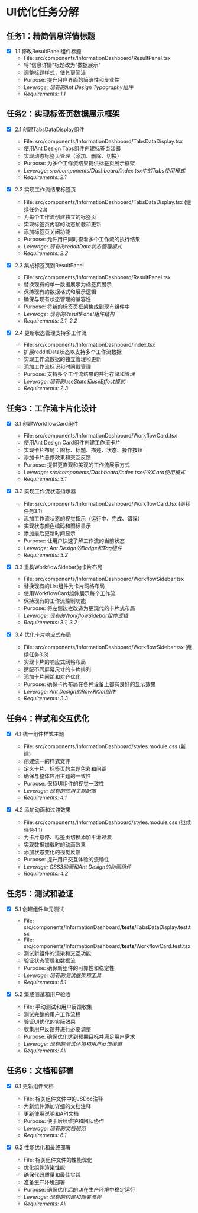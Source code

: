 # UI优化任务分解

## 任务1：精简信息详情标题

- [x] 1.1 修改ResultPanel组件标题
  - File: src/components/InformationDashboard/ResultPanel.tsx
  - 将"信息详情"标题改为"数据展示"
  - 调整标题样式，使其更简洁
  - Purpose: 提升用户界面的简洁性和专业性
  - _Leverage: 现有的Ant Design Typography组件_
  - _Requirements: 1.1_

## 任务2：实现标签页数据展示框架

- [x] 2.1 创建TabsDataDisplay组件
  - File: src/components/InformationDashboard/TabsDataDisplay.tsx
  - 使用Ant Design Tabs组件创建标签页容器
  - 实现动态标签页管理（添加、删除、切换）
  - Purpose: 为多个工作流结果提供标签页展示框架
  - _Leverage: src/components/Dashboard/index.tsx中的Tabs使用模式_
  - _Requirements: 2.1_

- [x] 2.2 实现工作流结果标签页
  - File: src/components/InformationDashboard/TabsDataDisplay.tsx (继续任务2.1)
  - 为每个工作流创建独立的标签页
  - 实现标签页内容的动态加载和更新
  - 添加标签页关闭功能
  - Purpose: 允许用户同时查看多个工作流的执行结果
  - _Leverage: 现有的redditData状态管理模式_
  - _Requirements: 2.2_

- [x] 2.3 集成标签页到ResultPanel
  - File: src/components/InformationDashboard/ResultPanel.tsx
  - 替换现有的单一数据展示为标签页展示
  - 保持现有的数据格式和展示逻辑
  - 确保与现有状态管理的兼容性
  - Purpose: 将新的标签页框架集成到现有组件中
  - _Leverage: 现有的ResultPanel组件结构_
  - _Requirements: 2.1, 2.2_

- [x] 2.4 更新状态管理支持多工作流
  - File: src/components/InformationDashboard/index.tsx
  - 扩展redditData状态以支持多个工作流数据
  - 实现工作流数据的独立管理和更新
  - 添加工作流标识和时间戳管理
  - Purpose: 支持多个工作流结果的并行存储和管理
  - _Leverage: 现有的useState和useEffect模式_
  - _Requirements: 2.3_

## 任务3：工作流卡片化设计

- [x] 3.1 创建WorkflowCard组件
  - File: src/components/InformationDashboard/WorkflowCard.tsx
  - 使用Ant Design Card组件创建工作流卡片
  - 实现卡片布局：图标、标题、描述、状态、操作按钮
  - 添加卡片悬停效果和交互反馈
  - Purpose: 提供更直观和美观的工作流展示方式
  - _Leverage: src/components/Dashboard/index.tsx中的Card使用模式_
  - _Requirements: 3.1_

- [x] 3.2 实现工作流状态指示器
  - File: src/components/InformationDashboard/WorkflowCard.tsx (继续任务3.1)
  - 添加工作流状态的视觉指示（运行中、完成、错误）
  - 实现状态颜色编码和图标显示
  - 添加最后更新时间显示
  - Purpose: 让用户快速了解工作流的当前状态
  - _Leverage: Ant Design的Badge和Tag组件_
  - _Requirements: 3.2_

- [x] 3.3 重构WorkflowSidebar为卡片布局
  - File: src/components/InformationDashboard/WorkflowSidebar.tsx
  - 替换现有的List组件为卡片网格布局
  - 使用WorkflowCard组件展示每个工作流
  - 保持现有的工作流控制功能
  - Purpose: 将左侧边栏改造为更现代的卡片式布局
  - _Leverage: 现有的WorkflowSidebar组件逻辑_
  - _Requirements: 3.1, 3.2_

- [x] 3.4 优化卡片响应式布局
  - File: src/components/InformationDashboard/WorkflowSidebar.tsx (继续任务3.3)
  - 实现卡片的响应式网格布局
  - 适配不同屏幕尺寸的卡片排列
  - 添加卡片间距和对齐优化
  - Purpose: 确保卡片布局在各种设备上都有良好的显示效果
  - _Leverage: Ant Design的Row和Col组件_
  - _Requirements: 3.3_

## 任务4：样式和交互优化

- [x] 4.1 统一组件样式主题
  - File: src/components/InformationDashboard/styles.module.css (新建)
  - 创建统一的样式文件
  - 定义卡片、标签页的主题色彩和间距
  - 确保与整体应用主题的一致性
  - Purpose: 保持UI组件的视觉一致性
  - _Leverage: 现有的应用主题配置_
  - _Requirements: 4.1_

- [x] 4.2 添加动画和过渡效果
  - File: src/components/InformationDashboard/styles.module.css (继续任务4.1)
  - 为卡片悬停、标签页切换添加平滑过渡
  - 实现数据加载时的动画效果
  - 添加状态变化的视觉反馈
  - Purpose: 提升用户交互体验的流畅性
  - _Leverage: CSS3动画和Ant Design的动画组件_
  - _Requirements: 4.2_

## 任务5：测试和验证

- [x] 5.1 创建组件单元测试
  - File: src/components/InformationDashboard/__tests__/TabsDataDisplay.test.tsx
  - File: src/components/InformationDashboard/__tests__/WorkflowCard.test.tsx
  - 测试新组件的渲染和交互功能
  - 验证状态管理和数据流
  - Purpose: 确保新组件的可靠性和稳定性
  - _Leverage: 现有的测试框架和工具_
  - _Requirements: 5.1_

- [x] 5.2 集成测试和用户验收
  - File: 手动测试和用户反馈收集
  - 测试完整的用户工作流程
  - 验证UI优化的实际效果
  - 收集用户反馈并进行必要调整
  - Purpose: 确保优化达到预期目标并满足用户需求
  - _Leverage: 现有的测试环境和用户反馈渠道_
  - _Requirements: All_

## 任务6：文档和部署

- [x] 6.1 更新组件文档
  - File: 相关组件文件中的JSDoc注释
  - 为新组件添加详细的文档注释
  - 更新使用说明和API文档
  - Purpose: 便于后续维护和团队协作
  - _Leverage: 现有的文档规范_
  - _Requirements: 6.1_

- [x] 6.2 性能优化和最终部署
  - File: 相关组件文件的性能优化
  - 优化组件渲染性能
  - 确保代码质量和最佳实践
  - 准备生产环境部署
  - Purpose: 确保优化后的UI在生产环境中稳定运行
  - _Leverage: 现有的构建和部署流程_
  - _Requirements: All_